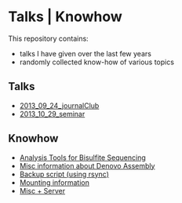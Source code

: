 Talks | Knowhow
=
This repository contains:
* talks I have given over the last few years
* randomly collected know-how of various topics



Talks
-

* [2013_09_24_journalClub](https://github.com/tadKeys/talks_knowhow/blob/master/2013_09_24_journalClub.pdf?raw=true)
* [2013_10_29_seminar](https://github.com/tadKeys/talks_knowhow/blob/master/2013_10_29_seminar.pdf?raw=true)






Knowhow
-

* [Analysis Tools for Bisulfite Sequencing](bisulfiteSeqTools.md)
* [Misc information about Denovo Assembly](denovoAssembly.md)
* [Backup script (using rsync)](backup.md)
* [Mounting information](server_mounting.md)
* [Misc + Server](misc_knowhow.md)

